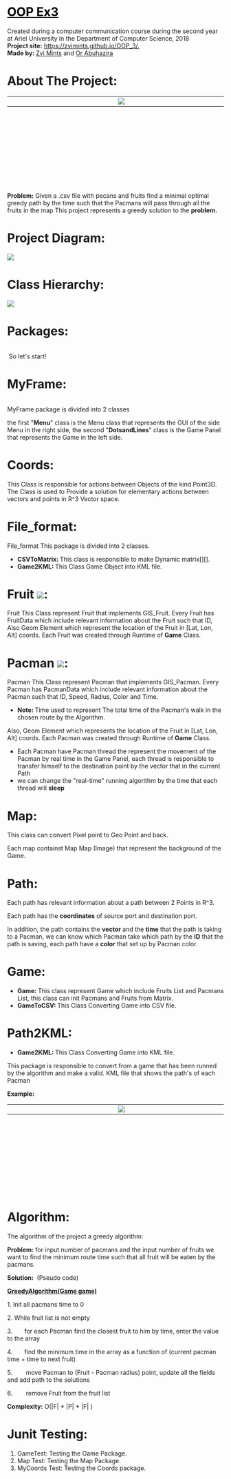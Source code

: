 <h1><span style="text-decoration: underline;"><span style="color: #000000; text-decoration: underline;">OOP Ex3</span></span></h1>
<p>Created during a computer communication course during the second year at Ariel University in the Department of Computer Science, 2018 <br /> <strong>Project site:</strong>&nbsp;<a href="https://zvimints.github.io/OOP_3/.">https://zvimints.github.io/OOP_3/.</a><br /> <strong>Made by: </strong><a href="https://github.com/ZviMints">Zvi Mints</a> and <a href="https://github.com/orabu103">Or Abuhazira</a></p>
<h1>About The Project:</h1>
<table style="height: 206px;" width="599">
<tbody>
<tr>
<td style="width: 290.667px;"><img src="./img/100Plz.png" alt="" /></td>
<td style="width: 292.667px;"><img src="./img/AfterRunning.png" /></td>
</tr>
</tbody>
</table>
<p><strong>Problem:</strong> Given a .csv file with pecans and fruits find a minimal optimal greedy path by the time such that the Pacmans will pass through all the fruits in the map This project represents a greedy solution to the <strong>problem.</strong></p>
<h1>Project Diagram:</h1>
<p><img src="./ClassDiagram.jpg" /></p>
<h1>Class Hierarchy:</h1>
<p><img src="./img/ClassHierarchy.jpg" /></p>
<h1>Packages:</h1>
<p><img src="./img/Packages.jpg" alt="" /></p>
<p>&nbsp;So let's start!</p>
<h1>MyFrame:</h1>
<p><img src="./img/AboutMyFrame.png" alt="" /></p>
<p>MyFrame package&nbsp;is divided into 2 classes</p>
<p>the first "<strong>Menu</strong>" class is the Menu class that represents the GUI of the side Menu in the right side, the second "<strong>DotsandLines</strong>" class is the Game Panel that represents the Game in the left side.</p>
<h1>Coords:</h1>
<p>This Class is responsible for actions between Objects of the kind Point3D. The Class is used to Provide a solution for elementary actions between vectors and points in R^3 Vector space.</p>
<h1>File_format:</h1>
<p>File_format This package is divided into 2 classes.</p>
<ul>
<li><strong>CSVToMatrix: </strong> This class is responsible to make Dynamic matrix[][].</li>
<li><strong>Game2KML: </strong> This Class Game Object into KML file.</li>
</ul>
<h1>Fruit <img src="./img/Fruit.png" />:</h1>
<p>Fruit This Class represent Fruit that implements GIS_Fruit. Every Fruit has FruitData which include relevant information about the Fruit such that ID, Also Geom Element which represent the location of the Fruit in [Lat, Lon, Alt] coords. Each Fruit was created through Runtime of <strong>Game</strong> Class.</p>
<h1>Pacman&nbsp;<img src="./img/Pacman.png" />:</h1>
<p>Pacman This Class represent Pacman that implements GIS_Pacman. Every Pacman has PacmanData which include relevant information about the Pacman such that ID, Speed, Radius, Color and Time.</p>
<ul>
<li><strong>Note: </strong>Time used to represent The total time of the Pacman's walk in the chosen route by the Algorithm.</li>
</ul>
<p>Also, Geom Element which represents the location of the Fruit in [Lat, Lon, Alt] coords. Each Pacman was created through Runtime of <strong>Game</strong> Class.</p>
<ul style="list-style-type: square;">
<li>Each Pacman have Pacman thread the represent the movement of the Pacman by real time in the Game Panel, each thread is responsible to transfer himself to the destination point by the vector that in the current Path</li>
<li>we can change the "real-time" running algorithm by the time that each thread will <strong>sleep</strong></li>
</ul>
<h1>Map:</h1>
<p>This class can convert Pixel point to Geo Point and back.</p>
<p>Each map containst Map Map (Image) that represent the background of the Game.</p>
<h1>Path:</h1>
<p>Each path has relevant information about a path between 2 Points in R^3.</p>
<p>Each path has the <strong>coordinates</strong>&nbsp;of source port and destination&nbsp;port.</p>
<p>In addition, the path contains the <strong>vector</strong> and the <strong>time</strong> that the path is taking to a Pacman, we can know which Pacman take which path by the <strong>ID</strong> that the path is saving, each path have a <strong>color</strong> that set up by Pacman color.</p>
<h1>Game:</h1>
<ul>
<li><strong>Game:&nbsp;</strong>This class represent Game which include Fruits List and Pacmans List, this class can init Pacmans and Fruits from Matrix.</li>
<li><strong>GameToCSV:&nbsp;</strong>This Class Converting Game into CSV file.</li>
</ul>
<h1>Path2KML:</h1>
<ul>
<li><strong>Game2KML:&nbsp;</strong>This Class Converting Game into KML file.</li>
</ul>
<p>This package is responsible to convert from a game that has been runned by the algorithm and make a valid. KML file that shows the path's of each Pacman</p>
<p><strong>Example:</strong></p>
<table style="height: 206px;" width="599">
<tbody>
<tr>
<td style="width: 290.667px;"><img src="./img/KML.jpeg" alt="" /></td>
<td style="width: 292.667px;"><img src="./img/KML_before.jpeg" /></td>
</tr>
</tbody>
</table>
<h1>Algorithm:</h1>
<p>The algorithm of the project a greedy algorithm:</p>
<p><strong>Problem:</strong> for input number of pacmans and the input number of fruits we want to find the minimum route time such that all fruit will be eaten by the pacmans.</p>
<p><strong>Solution:</strong>&nbsp; (Pseudo code)</p>
<p><span style="text-decoration: underline;"><strong>GreedyAlgorithm(Game game)</strong></span></p>
<p>1. Init all pacmans time to 0</p>
<p>2. While fruit list is not empty</p>
<p>3.&nbsp; &nbsp; &nbsp; &nbsp;for each Pacman find the closest fruit to him by time, enter the value to the array</p>
<p>4.&nbsp; &nbsp; &nbsp; &nbsp;find the minimum time in the array as a function of (current pacman time + time to next fruit)</p>
<p>5.&nbsp; &nbsp; &nbsp; &nbsp; move Pacman to (Fruit - Pacman radius) point, update all the fields and add path to the solutions</p>
<p>6.&nbsp; &nbsp; &nbsp; &nbsp; remove Fruit from the fruit list</p>
<p><strong>Complexity:</strong> O(|F| * |P| * |F| )</p>
<h1>Junit Testing:</h1>
<ol>
<li>GameTest: Testing the Game Package.</li>
<li>Map Test: Testing the Map Package.</li>
<li>MyCoords Test: Testing the Coords package.</li>
</ol>
<p>&nbsp;</p>
